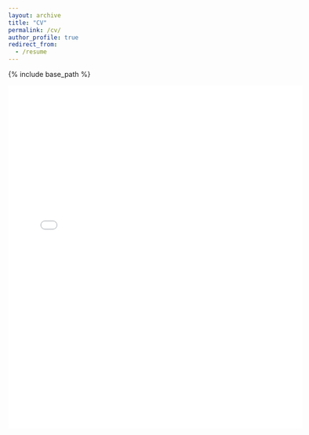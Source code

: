 ```yaml
---
layout: archive
title: "CV"
permalink: /cv/
author_profile: true
redirect_from:
  - /resume
---
```


{% include base_path %}

<embed src="{{ site.baseurl }}/files/sheshuaijie_CV-2024-1-2.pdf" width="600" height="700" type='application/pdf'> 